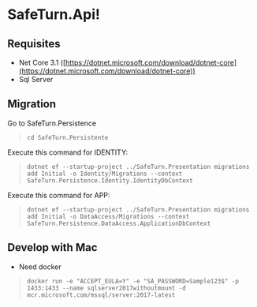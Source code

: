 # SafeTurn.Api!

## Requisites

- Net Core 3.1 ([https://dotnet.microsoft.com/download/dotnet-core](https://dotnet.microsoft.com/download/dotnet-core))
- Sql Server

## Migration

Go to SafeTurn.Persistence

> `cd SafeTurn.Persistente`

Execute this command for IDENTITY:

> `dotnet ef --startup-project ../SafeTurn.Presentation migrations add Initial -o Identity/Migrations --context SafeTurn.Persistence.Identity.IdentityDbContext`

Execute this command for APP:

> `dotnet ef --startup-project ../SafeTurn.Presentation migrations add Initial -o DataAccess/Migrations --context SafeTurn.Persistence.DataAccess.ApplicationDbContext`

## Develop with Mac

- Need docker
> `docker run -e "ACCEPT_EULA=Y" -e "SA_PASSWORD=Sample123$" -p 1433:1433 --name sqlserver2017withoutmount -d mcr.microsoft.com/mssql/server:2017-latest`
